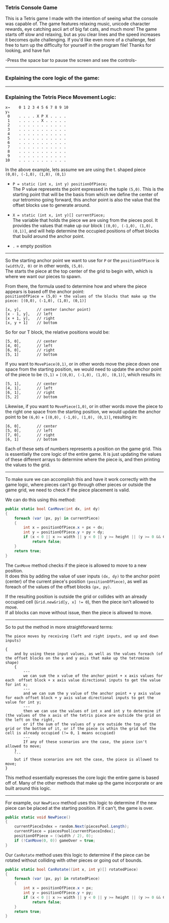 ### Tetris Console Game

This is a Tetris game I made with the intention of seeing what the console was capable of. The game features relaxing music, unicode character rewards, eye catching ascii art of big fat cats, and much more! The game starts off slow and relaxing, but as you clear lines and the speed increases it becomes quite challenging. If you'd like even more of a challenge, feel free to turn up the difficulty for yourself in the program file! Thanks for looking, and have fun

-Press the space bar to pause the screen and see the controls-

---

### Explaining the core logic of the game:

---

### Explaining the Tetris Piece Movement Logic:

```
x→    0 1 2 3 4 5 6 7 8 9 10
y↓
 0    . . . . X P X . . . .
 1    . . . . . X . . . . .
 2    . . . . . . . . . . .
 3    . . . . . . . . . . .
 4    . . . . . . . . . . .
 5    . . . . . . . . . . .
 6    . . . . . . . . . . .
 7    . . . . . . . . . . .
 8    . . . . . . . . . . .
 9    . . . . . . . . . . .
10    . . . . . . . . . . .
```

In the above example, lets assume we are using the t. shaped piece  
`(0,0), (-1,0), (1,0), (0,1)`

- `P = static (int x, int y) positionOfPiece;`  
  The P value represents the point expressed in the tuple `(5,0)`. This is the starting point that will be the basis from which we define the center of our tetromino going forward, this anchor point is also the value that the offset blocks use to generate around.

- `X = static (int x, int y)[] currentPiece;`  
  The variable that holds the piece we are using from the pieces pool. It provides the values that make up our block `[(0,0), (-1,0), (1,0), (0,1)]`, and will help determine the occupied positions of offset blocks that build around the anchor point.

- `.` = empty position

---

So the starting anchor point we want to use for `P` or the `positionOfPiece` is `(width/2, 0)` or in other words, `(5,0)`.  
The starts the piece at the top center of the grid to begin with, which is where we want our pieces to spawn.

From there, the formula used to determine how and where the piece appears is based off the anchor point:  
`positionOfPiece = (5,0) + the values of the blocks that make up the piece: [(0,0), (-1,0), (1,0), (0,1)]`

```
[x, y],       // center (anchor point)
[x - 1, y],   // left
[x + 1, y],   // right
[x, y + 1]    // bottom
```

So for our T block, the relative positions would be:
```
[5, 0],       // center
[4, 0],       // left
[6, 0],       // right
[5, 1]        // bottom
```

If you want to `MovePiece(0,1)`, or in other words move the piece down one space from the starting position, we would need to update the anchor point of the piece to be `(5,1)` + `[(0,0), (-1,0), (1,0), (0,1)]`, which results in:
```
[5, 1],       // center
[4, 1],       // left
[6, 1],       // right
[5, 2]        // bottom
```

Likewise, if you want to `MovePiece(1,0)`, or in other words move the piece to the right one space from the starting position, we would update the anchor point to be `(6,0)` + `[(0,0), (-1,0), (1,0), (0,1)]`, resulting in:
```
[6, 0],       // center
[5, 0],       // left
[7, 0],       // right
[6, 1]        // bottom
```

Each of these sets of numbers represents a position on the game grid. This is essentially the core logic of the entire game. It is just updating the values of these different arrays to determine where the piece is, and then printing the values to the grid.

---

To make sure we can accomplish this and have it work correctly with the game logic, where pieces can't go through other pieces or outside the game grid, we need to check if the piece placement is valid.

We can do this using this method:

```csharp
public static bool CanMove(int dx, int dy)  
{                                                       
    foreach (var (px, py) in currentPiece)    
    {                                                 
        int x = positionOfPiece.x + px + dx;
        int y = positionOfPiece.y + py + dy;
        if (x < 0 || x >= width || y < 0 || y >= height || (y >= 0 && Grid.newGrid[y, x] != 0))
            return false;
    }
    return true;
}
```

The `CanMove` method checks if the piece is allowed to move to a new position.  
It does this by adding the value of user inputs `(dx, dy)` to the anchor point (center) of the current piece's position `(positionOfPiece)`, as well as foreach of the values of the offset blocks `(px, py)`.

If the resulting position is outside the grid or collides with an already occupied cell (`Grid.newGrid[y, x] != 0`), then the piece isn't allowed to move.  
If all blocks can move without issue, then the piece is allowed to move.

---

So to put the method in more straightforward terms:
```
The piece moves by receiving (left and right inputs, and up and down inputs)

{
    and by using these input values, as well as the values foreach (of the offset blocks on the x and y axis that make up the tetromino shape)  
    {
        ---
        we can sum the x value of the anchor point + x axis values for each  offset block + x axis value directional inputs to get the value for int x;
        ---
        and we can sum the y value of the anchor point + y axis value for each offset block + y axis value directional inputs to get the value for int y;
        ---
        then we can use the values of int x and int y to determine if (the values of the x axis of the tetris piece are outside the grid on the left on the right,
        or if the sum of the values of y are outside the top of the grid or the bottom of it, or if the piece is wthin the grid but the cell is already occupied (!= 0, 1 means occupied)
        ---
        If any of these scenarios are the case, the piece isn't allowed to move;
    }
    ```
    but if these scenarios are not the case, the piece is allowed to move;
}
```

This method essentially expresses the core logic the entire game is based off of. Many of the other methods that make up the game incorporate or are built around this logic.

---

For example, our `NewPiece` method uses this logic to determine if the new piece can be placed at the starting position. If it can't, the game is over.

```csharp
public static void NewPiece()                                                                         
{
    currentPieceIndex = random.Next(piecesPool.Length);
    currentPiece = piecesPool[currentPieceIndex];
    positionOfPiece = ((width / 2), 0);
    if (!CanMove(0, 0)) gameOver = true;
}
```

Our `CanRotate` method uses this logic to determine if the piece can be rotated without colliding with other pieces or going out of bounds.

```csharp
public static bool CanRotate((int x, int y)[] rotatedPiece)
{
    foreach (var (px, py) in rotatedPiece)
    {
        int x = positionOfPiece.x + px;
        int y = positionOfPiece.y + py;
        if (x < 0 || x >= width || y < 0 || y >= height || (y >= 0 && Grid.newGrid[y, x] != 0))
            return false;
    }
    return true;
}
```
